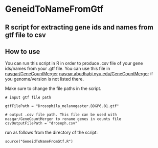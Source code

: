 # GeneidToNameFromGtf

R script for extracting gene ids and names from gtf file to csv
---
## How to use

You can run this script in R in order to produce .csv file of your gene ids/names from your .gtf file.
You can use this file in [nasqar/GeneCountMerger](https://github.com/nasqar/GeneCountMerger) [nasqar.abudhabi.nyu.edu/GeneCountMerger](http://nasqar.abudhabi.nyu.edu/GeneCountMerger) if you genome/version is not listed there.

Make sure to change the file paths in the script.

`# input gtf file path`

`gtfFilePath = "Drosophila_melanogaster.BDGP6.81.gtf"`

`# output .csv file path. This file can be used with nasqar/GeneCountMerger to rename genes in counts file`
`csvOutputFilePath = "drosoph.csv"`

run as follows from the directory of the script:

`source("GeneidToNameFromGtf.R")`
